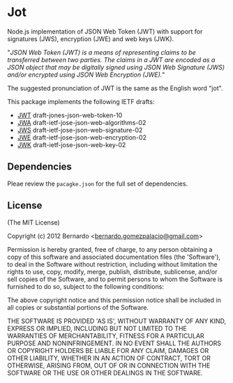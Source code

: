 
# Jot

  Node.js implementation of JSON Web Token (JWT) with support for signatures (JWS), encryption (JWE) and web keys (JWK). 

  "*JSON Web Token (JWT) is a means of representing claims to be transferred between two parties. The claims in a JWT are encoded as a JSON object that may be digitally signed using JSON Web Signature (JWS) and/or encrypted using JSON Web Encryption (JWE).*"

  The suggested pronunciation of JWT is the same as the English word "jot".

  This package implements the following IETF drafts:

* [JWT](http://tools.ietf.org/html/draft-jones-json-web-token-10) draft-jones-json-web-token-10
* [JWA](https://www.ietf.org/id/draft-ietf-jose-json-web-algorithms-02.txt) draft-ietf-jose-json-web-algorithms-02
* [JWS](http://tools.ietf.org/html/draft-ietf-jose-json-web-signature-02) draft-ietf-jose-json-web-signature-02
* [JWE](http://tools.ietf.org/html/draft-ietf-jose-json-web-encryption-02) draft-ietf-jose-json-web-encryption-02
* [JWK](http://tools.ietf.org/html/draft-ietf-jose-json-web-key-02) draft-ietf-jose-json-web-key-02

## Dependencies
Pleae review the `pacagke.json` for the full set of dependencies.

## License 

(The MIT License)

Copyright (c) 2012 Bernardo &lt;bernardo.gomezpalacio@gmail.com&gt;

Permission is hereby granted, free of charge, to any person obtaining
a copy of this software and associated documentation files (the
'Software'), to deal in the Software without restriction, including
without limitation the rights to use, copy, modify, merge, publish,
distribute, sublicense, and/or sell copies of the Software, and to
permit persons to whom the Software is furnished to do so, subject to
the following conditions:

The above copyright notice and this permission notice shall be
included in all copies or substantial portions of the Software.

THE SOFTWARE IS PROVIDED 'AS IS', WITHOUT WARRANTY OF ANY KIND,
EXPRESS OR IMPLIED, INCLUDING BUT NOT LIMITED TO THE WARRANTIES OF
MERCHANTABILITY, FITNESS FOR A PARTICULAR PURPOSE AND NONINFRINGEMENT.
IN NO EVENT SHALL THE AUTHORS OR COPYRIGHT HOLDERS BE LIABLE FOR ANY
CLAIM, DAMAGES OR OTHER LIABILITY, WHETHER IN AN ACTION OF CONTRACT,
TORT OR OTHERWISE, ARISING FROM, OUT OF OR IN CONNECTION WITH THE
SOFTWARE OR THE USE OR OTHER DEALINGS IN THE SOFTWARE.
